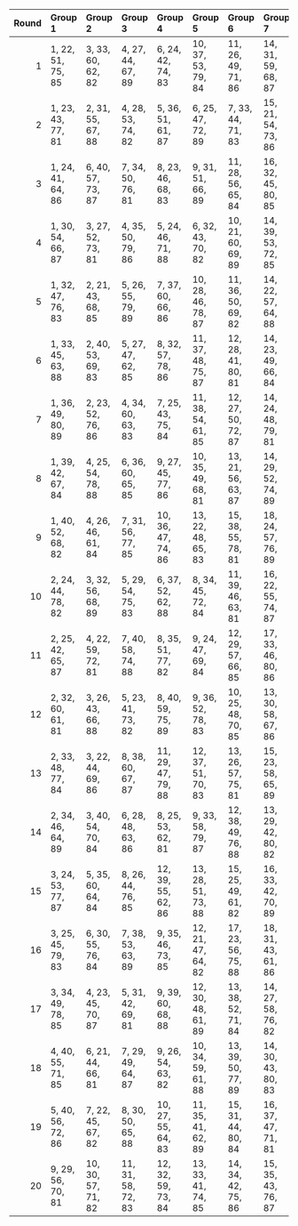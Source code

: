 |   Round | Group 1           | Group 2            | Group 3            | Group 4            | Group 5            | Group 6            | Group 7            | Group 8            | Group 9            | Group 10      | Group 11      | Group 12      | Group 13       | Group 14       | Group 15       | Group 16       | Group 17       | Group 18       | Group 19       | Group 20       |
|--------:|:------------------|:-------------------|:-------------------|:-------------------|:-------------------|:-------------------|:-------------------|:-------------------|:-------------------|:--------------|:--------------|:--------------|:---------------|:---------------|:---------------|:---------------|:---------------|:---------------|:---------------|:---------------|
|       1 | 1, 22, 51, 75, 85 | 3, 33, 60, 62, 82  | 4, 27, 44, 67, 89  | 6, 24, 42, 74, 83  | 10, 37, 53, 79, 84 | 11, 26, 49, 71, 86 | 14, 31, 59, 68, 87 | 17, 36, 58, 64, 81 | 19, 35, 48, 80, 88 | 2, 30, 56, 73 | 5, 38, 57, 77 | 7, 32, 46, 65 | 8, 21, 52, 70  | 9, 40, 41, 76  | 12, 34, 54, 69 | 13, 23, 47, 78 | 15, 39, 45, 66 | 16, 28, 43, 72 | 18, 25, 55, 63 | 20, 29, 50, 61 |
|       2 | 1, 23, 43, 77, 81 | 2, 31, 55, 67, 88  | 4, 28, 53, 74, 82  | 5, 36, 51, 61, 87  | 6, 25, 47, 72, 89  | 7, 33, 44, 71, 83  | 15, 21, 54, 73, 86 | 16, 29, 41, 78, 84 | 20, 37, 58, 69, 85 | 3, 39, 48, 76 | 8, 24, 56, 80 | 9, 30, 59, 64 | 10, 38, 45, 62 | 11, 22, 60, 70 | 12, 35, 52, 75 | 13, 27, 46, 66 | 14, 32, 50, 63 | 17, 40, 49, 65 | 18, 26, 42, 68 | 19, 34, 57, 79 |
|       3 | 1, 24, 41, 64, 86 | 6, 40, 57, 73, 87  | 7, 34, 50, 76, 81  | 8, 23, 46, 68, 83  | 9, 31, 51, 66, 89  | 11, 28, 56, 65, 84 | 16, 32, 45, 80, 85 | 17, 38, 48, 72, 82 | 18, 27, 53, 70, 88 | 2, 35, 54, 74 | 3, 21, 58, 71 | 4, 29, 43, 62 | 5, 37, 49, 67  | 10, 39, 44, 75 | 12, 36, 42, 63 | 13, 25, 59, 69 | 14, 33, 55, 61 | 15, 22, 52, 79 | 19, 30, 60, 78 | 20, 26, 47, 77 |
|       4 | 1, 30, 54, 66, 87 | 3, 27, 52, 73, 81  | 4, 35, 50, 79, 86  | 5, 24, 46, 71, 88  | 6, 32, 43, 70, 82  | 10, 21, 60, 69, 89 | 14, 39, 53, 72, 85 | 15, 28, 59, 77, 83 | 20, 36, 57, 68, 84 | 2, 38, 47, 75 | 7, 23, 55, 80 | 8, 29, 58, 63 | 9, 37, 44, 61  | 11, 34, 51, 74 | 12, 26, 45, 65 | 13, 31, 49, 62 | 16, 40, 48, 64 | 17, 25, 41, 67 | 18, 33, 56, 78 | 19, 22, 42, 76 |
|       5 | 1, 32, 47, 76, 83 | 2, 21, 43, 68, 85  | 5, 26, 55, 79, 89  | 7, 37, 60, 66, 86  | 10, 28, 46, 78, 87 | 11, 36, 50, 69, 82 | 14, 22, 57, 64, 88 | 17, 27, 51, 63, 84 | 20, 33, 54, 65, 81 | 3, 29, 59, 67 | 4, 39, 52, 80 | 6, 34, 41, 77 | 8, 31, 48, 71  | 9, 23, 42, 62  | 12, 25, 56, 74 | 13, 40, 45, 61 | 15, 30, 53, 75 | 16, 38, 58, 73 | 18, 35, 44, 72 | 19, 24, 49, 70 |
|       6 | 1, 33, 45, 63, 88 | 2, 40, 53, 69, 83  | 5, 27, 47, 62, 85  | 8, 32, 57, 78, 86  | 11, 37, 48, 75, 87 | 12, 28, 41, 80, 81 | 14, 23, 49, 66, 84 | 16, 39, 56, 79, 82 | 20, 22, 43, 73, 89 | 3, 30, 46, 72 | 4, 38, 42, 64 | 6, 35, 59, 71 | 7, 24, 52, 61  | 9, 21, 55, 65  | 10, 29, 51, 76 | 13, 34, 44, 68 | 15, 26, 60, 74 | 17, 31, 50, 70 | 18, 36, 54, 67 | 19, 25, 58, 77 |
|       7 | 1, 36, 49, 80, 89 | 2, 23, 52, 76, 86  | 4, 34, 60, 63, 83  | 7, 25, 43, 75, 84  | 11, 38, 54, 61, 85 | 12, 27, 50, 72, 87 | 14, 24, 48, 79, 81 | 15, 32, 41, 69, 88 | 18, 37, 59, 65, 82 | 3, 31, 57, 74 | 5, 28, 45, 68 | 6, 39, 58, 78 | 8, 33, 47, 66  | 9, 22, 53, 71  | 10, 40, 42, 77 | 13, 35, 55, 70 | 16, 21, 46, 67 | 17, 29, 44, 73 | 19, 26, 56, 64 | 20, 30, 51, 62 |
|       8 | 1, 39, 42, 67, 84 | 4, 25, 54, 78, 88  | 6, 36, 60, 65, 85  | 9, 27, 45, 77, 86  | 10, 35, 49, 68, 81 | 13, 21, 56, 63, 87 | 14, 29, 52, 74, 89 | 16, 26, 50, 62, 83 | 19, 31, 46, 75, 82 | 2, 28, 58, 66 | 3, 38, 51, 80 | 5, 33, 59, 76 | 7, 30, 47, 70  | 8, 22, 41, 61  | 11, 24, 55, 73 | 12, 40, 44, 79 | 15, 37, 57, 72 | 17, 34, 43, 71 | 18, 23, 48, 69 | 20, 32, 53, 64 |
|       9 | 1, 40, 52, 68, 82 | 4, 26, 46, 61, 84  | 7, 31, 56, 77, 85  | 10, 36, 47, 74, 86 | 13, 22, 48, 65, 83 | 15, 38, 55, 78, 81 | 18, 24, 57, 76, 89 | 19, 32, 44, 62, 87 | 20, 21, 42, 72, 88 | 2, 29, 45, 71 | 3, 37, 41, 63 | 5, 34, 58, 70 | 6, 23, 51, 79  | 8, 39, 54, 64  | 9, 28, 50, 75  | 11, 27, 59, 80 | 12, 33, 43, 67 | 14, 25, 60, 73 | 16, 30, 49, 69 | 17, 35, 53, 66 |
|      10 | 2, 24, 44, 78, 82 | 3, 32, 56, 68, 89  | 5, 29, 54, 75, 83  | 6, 37, 52, 62, 88  | 8, 34, 45, 72, 84  | 11, 39, 46, 63, 81 | 16, 22, 55, 74, 87 | 17, 30, 42, 79, 85 | 20, 38, 59, 70, 86 | 1, 35, 58, 61 | 4, 21, 49, 77 | 7, 26, 48, 73 | 9, 25, 57, 80  | 10, 31, 41, 65 | 12, 23, 60, 71 | 13, 36, 53, 76 | 14, 28, 47, 67 | 15, 33, 51, 64 | 18, 40, 50, 66 | 19, 27, 43, 69 |
|      11 | 2, 25, 42, 65, 87 | 4, 22, 59, 72, 81  | 7, 40, 58, 74, 88  | 8, 35, 51, 77, 82  | 9, 24, 47, 69, 84  | 12, 29, 57, 66, 85 | 17, 33, 46, 80, 86 | 18, 39, 49, 73, 83 | 19, 28, 54, 71, 89 | 1, 31, 60, 79 | 3, 36, 55, 75 | 5, 30, 44, 63 | 6, 38, 50, 68  | 10, 32, 52, 67 | 11, 21, 45, 76 | 13, 37, 43, 64 | 14, 26, 41, 70 | 15, 34, 56, 62 | 16, 23, 53, 61 | 20, 27, 48, 78 |
|      12 | 2, 32, 60, 61, 81 | 3, 26, 43, 66, 88  | 5, 23, 41, 73, 82  | 8, 40, 59, 75, 89  | 9, 36, 52, 78, 83  | 10, 25, 48, 70, 85 | 13, 30, 58, 67, 86 | 18, 34, 47, 80, 87 | 19, 21, 50, 74, 84 | 1, 29, 55, 72 | 4, 37, 56, 76 | 6, 31, 45, 64 | 7, 39, 51, 69  | 11, 33, 53, 68 | 12, 22, 46, 77 | 14, 38, 44, 65 | 15, 27, 42, 71 | 16, 35, 57, 63 | 17, 24, 54, 62 | 20, 28, 49, 79 |
|      13 | 2, 33, 48, 77, 84 | 3, 22, 44, 69, 86  | 8, 38, 60, 67, 87  | 11, 29, 47, 79, 88 | 12, 37, 51, 70, 83 | 13, 26, 57, 75, 81 | 15, 23, 58, 65, 89 | 18, 28, 52, 64, 85 | 20, 34, 55, 66, 82 | 1, 25, 50, 71 | 4, 30, 41, 68 | 5, 21, 53, 80 | 6, 27, 56, 61  | 7, 35, 42, 78  | 9, 32, 49, 72  | 10, 24, 43, 63 | 14, 40, 46, 62 | 16, 31, 54, 76 | 17, 39, 59, 74 | 19, 36, 45, 73 |
|      14 | 2, 34, 46, 64, 89 | 3, 40, 54, 70, 84  | 6, 28, 48, 63, 86  | 8, 25, 53, 62, 81  | 9, 33, 58, 79, 87  | 12, 38, 49, 76, 88 | 13, 29, 42, 80, 82 | 15, 24, 50, 67, 85 | 17, 21, 57, 61, 83 | 1, 26, 59, 78 | 4, 31, 47, 73 | 5, 39, 43, 65 | 7, 36, 41, 72  | 10, 22, 56, 66 | 11, 30, 52, 77 | 14, 35, 45, 69 | 16, 27, 60, 75 | 18, 32, 51, 71 | 19, 37, 55, 68 | 20, 23, 44, 74 |
|      15 | 3, 24, 53, 77, 87 | 5, 35, 60, 64, 84  | 8, 26, 44, 76, 85  | 12, 39, 55, 62, 86 | 13, 28, 51, 73, 88 | 15, 25, 49, 61, 82 | 16, 33, 42, 70, 89 | 18, 30, 45, 74, 81 | 19, 38, 41, 66, 83 | 1, 27, 57, 65 | 2, 37, 50, 80 | 4, 32, 58, 75 | 6, 29, 46, 69  | 7, 21, 59, 79  | 9, 34, 48, 67  | 10, 23, 54, 72 | 11, 40, 43, 78 | 14, 36, 56, 71 | 17, 22, 47, 68 | 20, 31, 52, 63 |
|      16 | 3, 25, 45, 79, 83 | 6, 30, 55, 76, 84  | 7, 38, 53, 63, 89  | 9, 35, 46, 73, 85  | 12, 21, 47, 64, 82 | 17, 23, 56, 75, 88 | 18, 31, 43, 61, 86 | 19, 40, 51, 67, 81 | 20, 39, 41, 71, 87 | 1, 28, 44, 70 | 2, 36, 59, 62 | 4, 33, 57, 69 | 5, 22, 50, 78  | 8, 27, 49, 74  | 10, 26, 58, 80 | 11, 32, 42, 66 | 13, 24, 60, 72 | 14, 37, 54, 77 | 15, 29, 48, 68 | 16, 34, 52, 65 |
|      17 | 3, 34, 49, 78, 85 | 4, 23, 45, 70, 87  | 5, 31, 42, 69, 81  | 9, 39, 60, 68, 88  | 12, 30, 48, 61, 89 | 13, 38, 52, 71, 84 | 14, 27, 58, 76, 82 | 19, 29, 53, 65, 86 | 20, 35, 56, 67, 83 | 1, 37, 46, 74 | 2, 26, 51, 72 | 6, 22, 54, 80 | 7, 28, 57, 62  | 8, 36, 43, 79  | 10, 33, 50, 73 | 11, 25, 44, 64 | 15, 40, 47, 63 | 16, 24, 59, 66 | 17, 32, 55, 77 | 18, 21, 41, 75 |
|      18 | 4, 40, 55, 71, 85 | 6, 21, 44, 66, 81  | 7, 29, 49, 64, 87  | 9, 26, 54, 63, 82  | 10, 34, 59, 61, 88 | 13, 39, 50, 77, 89 | 14, 30, 43, 80, 83 | 16, 25, 51, 68, 86 | 18, 22, 58, 62, 84 | 1, 38, 56, 69 | 2, 27, 41, 79 | 3, 35, 47, 65 | 5, 32, 48, 74  | 8, 37, 42, 73  | 11, 23, 57, 67 | 12, 31, 53, 78 | 15, 36, 46, 70 | 17, 28, 60, 76 | 19, 33, 52, 72 | 20, 24, 45, 75 |
|      19 | 5, 40, 56, 72, 86 | 7, 22, 45, 67, 82  | 8, 30, 50, 65, 88  | 10, 27, 55, 64, 83 | 11, 35, 41, 62, 89 | 15, 31, 44, 80, 84 | 16, 37, 47, 71, 81 | 17, 26, 52, 69, 87 | 19, 23, 59, 63, 85 | 1, 34, 53, 73 | 2, 39, 57, 70 | 3, 28, 42, 61 | 4, 36, 48, 66  | 6, 33, 49, 75  | 9, 38, 43, 74  | 12, 24, 58, 68 | 13, 32, 54, 79 | 14, 21, 51, 78 | 18, 29, 60, 77 | 20, 25, 46, 76 |
|      20 | 9, 29, 56, 70, 81 | 10, 30, 57, 71, 82 | 11, 31, 58, 72, 83 | 12, 32, 59, 73, 84 | 13, 33, 41, 74, 85 | 14, 34, 42, 75, 86 | 15, 35, 43, 76, 87 | 16, 36, 44, 77, 88 | 17, 37, 45, 78, 89 | 1, 21, 48, 62 | 2, 22, 49, 63 | 3, 23, 50, 64 | 4, 24, 51, 65  | 5, 25, 52, 66  | 6, 26, 53, 67  | 7, 27, 54, 68  | 8, 28, 55, 69  | 18, 38, 46, 79 | 19, 39, 47, 61 | 20, 40, 60, 80 |